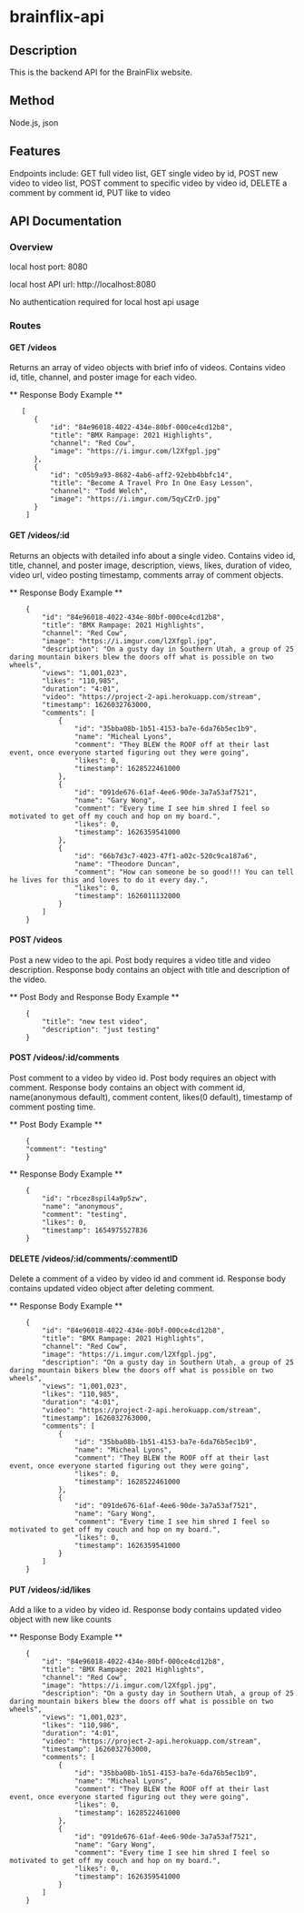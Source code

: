 # brainflix-api

## Description ##

This is the backend API for the BrainFlix website.


## Method ##

Node.js, json


## Features ##

Endpoints include: GET full video list, GET single video by id, POST new video to video list, POST comment to specific video by video id, DELETE a comment by comment id, PUT like to video




## API Documentation ##

### Overview ###
local host port: 8080 

local host API url: http://localhost:8080 

No authentication required for local host api usage

### Routes ###

#### GET /videos ####
Returns an array of video objects with brief info of videos. 
Contains video id, title, channel, and poster image for each video.

** Response Body Example **
```
   [
      {
          "id": "84e96018-4022-434e-80bf-000ce4cd12b8",
          "title": "BMX Rampage: 2021 Highlights",
          "channel": "Red Cow",
          "image": "https://i.imgur.com/l2Xfgpl.jpg"
      },
      {
          "id": "c05b9a93-8682-4ab6-aff2-92ebb4bbfc14",
          "title": "Become A Travel Pro In One Easy Lesson",
          "channel": "Todd Welch",
          "image": "https://i.imgur.com/5qyCZrD.jpg"
      }
    ]
```

#### GET /videos/:id ####
Returns an objects with detailed info about a single video. 
Contains video id, title, channel, and poster image, description, views, likes, duration of video, video url, video posting timestamp, comments array of comment objects.

** Response Body Example **
```
    {
        "id": "84e96018-4022-434e-80bf-000ce4cd12b8",
        "title": "BMX Rampage: 2021 Highlights",
        "channel": "Red Cow",
        "image": "https://i.imgur.com/l2Xfgpl.jpg",
        "description": "On a gusty day in Southern Utah, a group of 25 daring mountain bikers blew the doors off what is possible on two wheels",
        "views": "1,001,023",
        "likes": "110,985",
        "duration": "4:01",
        "video": "https://project-2-api.herokuapp.com/stream",
        "timestamp": 1626032763000,
        "comments": [
            {
                "id": "35bba08b-1b51-4153-ba7e-6da76b5ec1b9",
                "name": "Micheal Lyons",
                "comment": "They BLEW the ROOF off at their last event, once everyone started figuring out they were going",
                "likes": 0,
                "timestamp": 1628522461000
            },
            {
                "id": "091de676-61af-4ee6-90de-3a7a53af7521",
                "name": "Gary Wong",
                "comment": "Every time I see him shred I feel so motivated to get off my couch and hop on my board.",
                "likes": 0,
                "timestamp": 1626359541000
            },
            {
                "id": "66b7d3c7-4023-47f1-a02c-520c9ca187a6",
                "name": "Theodore Duncan",
                "comment": "How can someone be so good!!! You can tell he lives for this and loves to do it every day.",
                "likes": 0,
                "timestamp": 1626011132000
            }
        ]
    }
```

#### POST /videos ####
Post a new video to the api.
Post body requires a video title and video description. 
Response body contains an object with title and description of the video.

** Post Body and Response Body Example **
```
    {
        "title": "new test video",
        "description": "just testing"
    }
```

#### POST /videos/:id/comments ####
Post comment to a video by video id.
Post body requires an object with comment.
Response body contains an object with comment id, name(anonymous default), comment content, likes(0 default), timestamp of comment posting time.

** Post Body Example **
```
    {
    "comment": "testing"
    }
```

** Response Body Example **
```
    {
        "id": "rbcez8spil4a9p5zw",
        "name": "anonymous",
        "comment": "testing",
        "likes": 0,
        "timestamp": 1654975527836
    }
```

#### DELETE /videos/:id/comments/:commentID ####
Delete a comment of a video by video id and comment id.
Response body contains updated video object after deleting comment.

** Response Body Example **
```
    {
        "id": "84e96018-4022-434e-80bf-000ce4cd12b8",
        "title": "BMX Rampage: 2021 Highlights",
        "channel": "Red Cow",
        "image": "https://i.imgur.com/l2Xfgpl.jpg",
        "description": "On a gusty day in Southern Utah, a group of 25 daring mountain bikers blew the doors off what is possible on two wheels",
        "views": "1,001,023",
        "likes": "110,985",
        "duration": "4:01",
        "video": "https://project-2-api.herokuapp.com/stream",
        "timestamp": 1626032763000,
        "comments": [
            {
                "id": "35bba08b-1b51-4153-ba7e-6da76b5ec1b9",
                "name": "Micheal Lyons",
                "comment": "They BLEW the ROOF off at their last event, once everyone started figuring out they were going",
                "likes": 0,
                "timestamp": 1628522461000
            },
            {
                "id": "091de676-61af-4ee6-90de-3a7a53af7521",
                "name": "Gary Wong",
                "comment": "Every time I see him shred I feel so motivated to get off my couch and hop on my board.",
                "likes": 0,
                "timestamp": 1626359541000
            }
        ]
    }
```

#### PUT /videos/:id/likes ####
Add a like to a video by video id.
Response body contains updated video object with new like counts

** Response Body Example **
```
    {
        "id": "84e96018-4022-434e-80bf-000ce4cd12b8",
        "title": "BMX Rampage: 2021 Highlights",
        "channel": "Red Cow",
        "image": "https://i.imgur.com/l2Xfgpl.jpg",
        "description": "On a gusty day in Southern Utah, a group of 25 daring mountain bikers blew the doors off what is possible on two wheels",
        "views": "1,001,023",
        "likes": "110,986",
        "duration": "4:01",
        "video": "https://project-2-api.herokuapp.com/stream",
        "timestamp": 1626032763000,
        "comments": [
            {
                "id": "35bba08b-1b51-4153-ba7e-6da76b5ec1b9",
                "name": "Micheal Lyons",
                "comment": "They BLEW the ROOF off at their last event, once everyone started figuring out they were going",
                "likes": 0,
                "timestamp": 1628522461000
            },
            {
                "id": "091de676-61af-4ee6-90de-3a7a53af7521",
                "name": "Gary Wong",
                "comment": "Every time I see him shred I feel so motivated to get off my couch and hop on my board.",
                "likes": 0,
                "timestamp": 1626359541000
            }
        ]
    }
```


